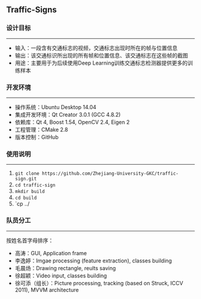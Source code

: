 ## Traffic-Signs

### 设计目标
----
- 输入：一段含有交通标志的视频，交通标志出现时所在的帧与位置信息
- 输出：该交通标识所出现的所有帧和位置信息、该交通标志在这些帧的截图
- 用途：主要用于为后续使用Deep Learning训练交通标志检测器提供更多的训练样本

### 开发环境
----
- 操作系统：Ubuntu Desktop 14.04
- 集成开发环境：Qt Creator 3.0.1 (GCC 4.8.2)
- 依赖库：Qt 4, Boost 1.54, OpenCV 2.4, Eigen 2
- 工程管理：CMake 2.8
- 版本控制：GitHub

### 使用说明
----
1. `git clone https://github.com/Zhejiang-University-GKC/traffic-sign.git`
2. `cd traffic-sign`
3. `mkdir build`
4. `cd build`
5. `cp ../

### 队员分工
----
按姓名首字母排序：

- 高涛：GUI, Application frame
- 李逸婷：Imgae processing (feature extraction), classes building
- 毛晨炀：Drawing rectangle, reults saving 
- 徐超颖：Video input, classes building
- 徐可添（组长）：Picture processing, tracking (based on Struck, ICCV 2011), MVVM architecture
